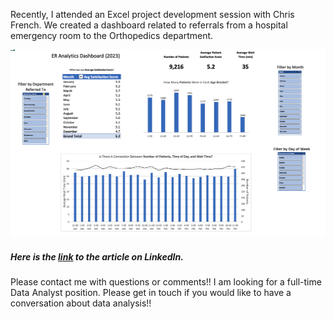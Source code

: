 Recently, I attended an Excel project development session with Chris French. We created a dashboard related to referrals from a hospital emergency room to the Orthopedics department. 

<img src="images/ER Dashboard screenshot.png?raw=true" height=300/>

##### Here is the [link](https://www.linkedin.com/pulse/orthopedics-er-project-excel-beth-robertson-vdkuc/?trackingId=t1AD9vk0QjOyeQx2kVFfkA%3D%3D) to the article on LinkedIn.

Please contact me with questions or comments!! I am looking for a full-time Data Analyst position. Please get in touch if you would like to have a conversation about data analysis!!


